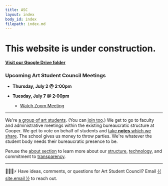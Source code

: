 ```yaml
---
title: ASC
layout: index
body_id: index
filepath: index.md
---
```


<h1> This website is under construction. </h1>

**[Visit our Google Drive folder](https://drive.google.com/drive/folders/1CyBm0rkOotucb0MB5rOy7tP8oAHKrs0c?usp=sharing)**


<h3> Upcoming Art Student Council Meetings </h3>


- **Thursday, July 2 @ 2:00pm**


- **Tuesday, July 7 @ 2:00pm**
  - [Watch Zoom Meeting](https://drive.google.com/file/d/1dNpPJZKrBTTS3CYBlMg_kp7tbpvzb_cN/view?usp=sharing)



***

We're [a group of art students](/people). (You can [join too](mailto:asc.cooperunion@gmail.com).) We get to go to faculty and administrative meetings within the existing bureaucratic structure at Cooper. We get to vote on behalf of students and [take **notes** which we share](/notes). The school gives us money to throw parties. We're whatever the student body needs their bureaucratic presence to be.

Peruse the [about section](/about) to learn more about our [structure](/about/committees), [technology](/about/this-site), and commitment to [transparency](/about/transparency).

***

🙇💭📨⚡ Have ideas, comments, or questions for Art Student Council? Email <a href="mailto:{{ site.email }}">{{ site.email }}</a> to reach out.

